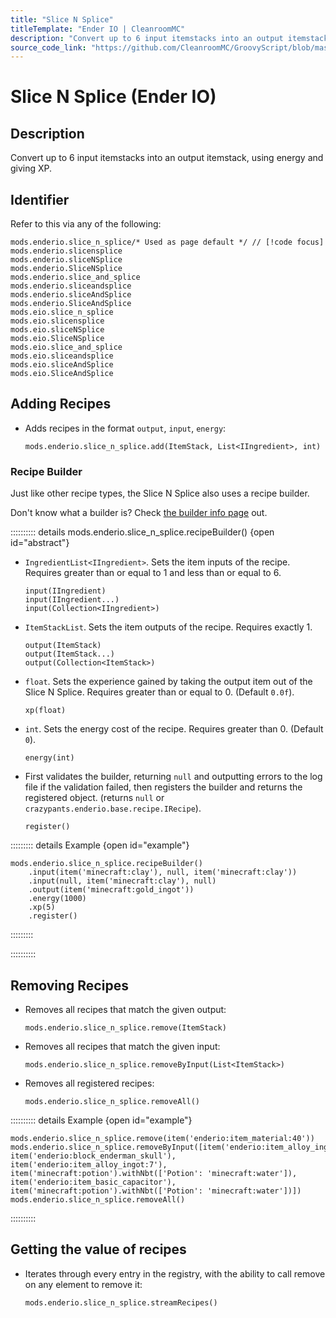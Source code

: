```yaml
---
title: "Slice N Splice"
titleTemplate: "Ender IO | CleanroomMC"
description: "Convert up to 6 input itemstacks into an output itemstack, using energy and giving XP."
source_code_link: "https://github.com/CleanroomMC/GroovyScript/blob/master/src/main/java/com/cleanroommc/groovyscript/compat/mods/enderio/SliceNSplice.java"
---
```


# Slice N Splice (Ender IO)

## Description

Convert up to 6 input itemstacks into an output itemstack, using energy and giving XP.

## Identifier

Refer to this via any of the following:

```groovy:no-line-numbers {1}
mods.enderio.slice_n_splice/* Used as page default */ // [!code focus]
mods.enderio.slicensplice
mods.enderio.sliceNSplice
mods.enderio.SliceNSplice
mods.enderio.slice_and_splice
mods.enderio.sliceandsplice
mods.enderio.sliceAndSplice
mods.enderio.SliceAndSplice
mods.eio.slice_n_splice
mods.eio.slicensplice
mods.eio.sliceNSplice
mods.eio.SliceNSplice
mods.eio.slice_and_splice
mods.eio.sliceandsplice
mods.eio.sliceAndSplice
mods.eio.SliceAndSplice
```


## Adding Recipes

- Adds recipes in the format `output`, `input`, `energy`:

    ```groovy:no-line-numbers
    mods.enderio.slice_n_splice.add(ItemStack, List<IIngredient>, int)
    ```


### Recipe Builder

Just like other recipe types, the Slice N Splice also uses a recipe builder.

Don't know what a builder is? Check [the builder info page](../../getting_started/builder.md) out.

:::::::::: details mods.enderio.slice_n_splice.recipeBuilder() {open id="abstract"}
- `IngredientList<IIngredient>`. Sets the item inputs of the recipe. Requires greater than or equal to 1 and less than or equal to 6.

    ```groovy:no-line-numbers
    input(IIngredient)
    input(IIngredient...)
    input(Collection<IIngredient>)
    ```

- `ItemStackList`. Sets the item outputs of the recipe. Requires exactly 1.

    ```groovy:no-line-numbers
    output(ItemStack)
    output(ItemStack...)
    output(Collection<ItemStack>)
    ```

- `float`. Sets the experience gained by taking the output item out of the Slice N Splice. Requires greater than or equal to 0. (Default `0.0f`).

    ```groovy:no-line-numbers
    xp(float)
    ```

- `int`. Sets the energy cost of the recipe. Requires greater than 0. (Default `0`).

    ```groovy:no-line-numbers
    energy(int)
    ```

- First validates the builder, returning `null` and outputting errors to the log file if the validation failed, then registers the builder and returns the registered object. (returns `null` or `crazypants.enderio.base.recipe.IRecipe`).

    ```groovy:no-line-numbers
    register()
    ```

::::::::: details Example {open id="example"}
```groovy:no-line-numbers
mods.enderio.slice_n_splice.recipeBuilder()
    .input(item('minecraft:clay'), null, item('minecraft:clay'))
    .input(null, item('minecraft:clay'), null)
    .output(item('minecraft:gold_ingot'))
    .energy(1000)
    .xp(5)
    .register()
```

:::::::::

::::::::::

## Removing Recipes

- Removes all recipes that match the given output:

    ```groovy:no-line-numbers
    mods.enderio.slice_n_splice.remove(ItemStack)
    ```

- Removes all recipes that match the given input:

    ```groovy:no-line-numbers
    mods.enderio.slice_n_splice.removeByInput(List<ItemStack>)
    ```

- Removes all registered recipes:

    ```groovy:no-line-numbers
    mods.enderio.slice_n_splice.removeAll()
    ```

:::::::::: details Example {open id="example"}
```groovy:no-line-numbers
mods.enderio.slice_n_splice.remove(item('enderio:item_material:40'))
mods.enderio.slice_n_splice.removeByInput([item('enderio:item_alloy_ingot:7'), item('enderio:block_enderman_skull'), item('enderio:item_alloy_ingot:7'), item('minecraft:potion').withNbt(['Potion': 'minecraft:water']), item('enderio:item_basic_capacitor'), item('minecraft:potion').withNbt(['Potion': 'minecraft:water'])])
mods.enderio.slice_n_splice.removeAll()
```

::::::::::

## Getting the value of recipes

- Iterates through every entry in the registry, with the ability to call remove on any element to remove it:

    ```groovy:no-line-numbers
    mods.enderio.slice_n_splice.streamRecipes()
    ```
